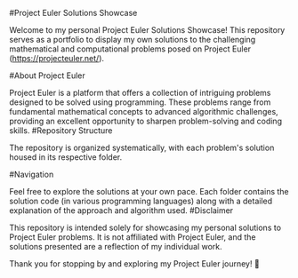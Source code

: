 #Project Euler Solutions Showcase

Welcome to my personal Project Euler Solutions Showcase! This repository serves as a portfolio to display my own solutions to the challenging mathematical and computational problems posed on Project Euler (https://projecteuler.net/).

#About Project Euler

Project Euler is a platform that offers a collection of intriguing problems designed to be solved using programming. These problems range from fundamental mathematical concepts to advanced algorithmic challenges, providing an excellent opportunity to sharpen problem-solving and coding skills.
#Repository Structure

The repository is organized systematically, with each problem's solution housed in its respective folder.


#Navigation

Feel free to explore the solutions at your own pace. Each folder contains the solution code (in various programming languages) along with a detailed explanation of the approach and algorithm used.
#Disclaimer

This repository is intended solely for showcasing my personal solutions to Project Euler problems. It is not affiliated with Project Euler, and the solutions presented are a reflection of my individual work.

Thank you for stopping by and exploring my Project Euler journey! 🌟
